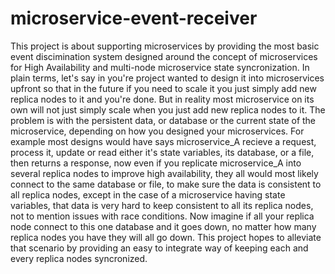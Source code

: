 # microservice-event-receiver

This project is about supporting microservices by providing the most basic event discimination system designed around the concept of microservices for High Availability and multi-node microservice state syncronization. In plain terms, let's say in you're project wanted to design it into microservices upfront so that  in the future if you need to scale it you just simply add new replica nodes to it and you're done. But in reality most microservice on its own will not just simply scale when you just add new replica nodes to it.
The problem is with the persistent data, or database or the current state of the microservice, depending on how you designed your microservices. For example most designs would have says microservice_A recieve a request, process it, update or read either it's state variables, its database, or a file, then returns a response, now even if you replicate microservice_A into several replica nodes to improve high availability, they all would most likely connect to the same database or file, to make sure the data is consistent to all replica nodes, except in the case of a microservice having state variables, that data is very hard to keep consistent to all its replica nodes, not to mention issues with race conditions. Now imagine if all your replica node connect to this one database and it goes down, no matter how many replica nodes you have they will all go down.
This project hopes to alleviate that scenario by providing an easy to integrate way of keeping each and every replica nodes syncronized.
